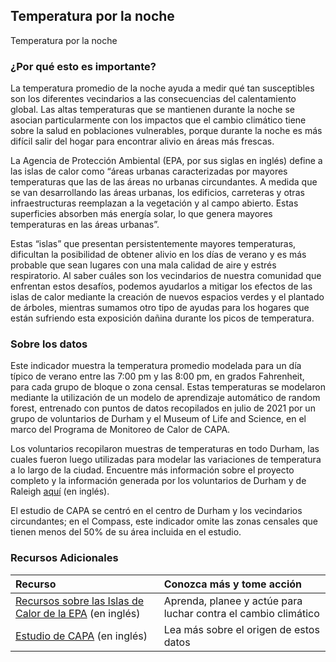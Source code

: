﻿## Temperatura por la noche
Temperatura por la noche

### ¿Por qué esto es importante?
La temperatura promedio de la noche ayuda a medir qué tan susceptibles son los diferentes vecindarios a las consecuencias del calentamiento global. Las altas temperaturas que se mantienen durante la noche se asocian particularmente con los impactos que el cambio climático tiene sobre la salud en poblaciones vulnerables, porque durante la noche es más difícil salir del hogar para encontrar alivio en áreas más frescas.

La Agencia de Protección Ambiental (EPA, por sus siglas en inglés) define a las islas de calor como “áreas urbanas caracterizadas por mayores temperaturas que las de las áreas no urbanas circundantes. A medida que se van desarrollando las áreas urbanas, los edificios, carreteras y otras infraestructuras reemplazan a la vegetación y al campo abierto. Estas superficies absorben más energía solar, lo que genera mayores temperaturas en las áreas urbanas”.

Estas “islas” que presentan persistentemente mayores temperaturas, dificultan la posibilidad de obtener alivio en los días de verano y es más probable que sean lugares con una mala calidad de aire y estrés respiratorio. Al saber cuáles son los vecindarios de nuestra comunidad que enfrentan estos desafíos, podemos ayudarlos a mitigar los efectos de las islas de calor mediante la creación de nuevos espacios verdes y el plantado de árboles, mientras sumamos otro tipo de ayudas para los hogares que están sufriendo esta exposición dañina durante los picos de temperatura.

### Sobre los datos
Este indicador muestra la temperatura promedio modelada para un día típico de verano entre las 7:00 pm y las 8:00 pm, en grados Fahrenheit, para cada grupo de bloque o zona censal. Estas temperaturas se modelaron mediante la utilización de un modelo de aprendizaje automático de random forest, entrenado con puntos de datos recopilados en julio de 2021 por un grupo de voluntarios de Durham y el Museum of Life and Science, en el marco del Programa de Monitoreo de Calor de CAPA.

Los voluntarios recopilaron muestras de temperaturas en todo Durham, las cuales fueron luego utilizadas para modelar las variaciones de temperatura a lo largo de la ciudad. Encuentre más información sobre el proyecto completo y la información generada por los voluntarios de Durham y de Raleigh [aquí](https://osf.io/4tkvs/) (en inglés).

El estudio de CAPA se centró en el centro de Durham y los vecindarios circundantes; en el Compass, este indicador omite las zonas censales que tienen menos del 50% de su área incluida en el estudio.

### Recursos Adicionales
| Recurso                                                      | Conozca más y tome acción | 
|:--------------------------------------------------------------| :--- |
| [Recursos sobre las Islas de Calor de la EPA](https://www.epa.gov/heatislands) (en inglés) | Aprenda, planee y actúe para luchar contra el cambio climático |
| [Estudio de CAPA](https://osf.io/4tkvs/) (en inglés) | Lea más sobre el origen de estos datos |
